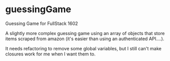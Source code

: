 # guessingGame
Guessing Game for FullStack 1602

A slightly more complex guessing game using an array of objects that store items scraped from amazon (it's easier than using an authenticated API....).

It needs refactoring to remove some global variables, but I still can't make closures work for me when I want them to.